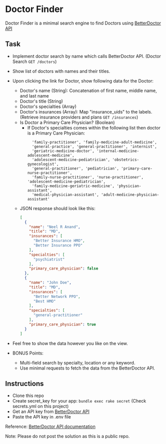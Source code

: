 # Doctor Finder
Doctor Finder is a minimal search engine to find Doctors using [BetterDoctor API](https://developer.betterdoctor.com/)

## Task
* Implement doctor search by name which calls BetterDoctor API. (Doctor Search `GET /doctors`)
* Show list of doctors with names and their titles.
* Upon clicking the link for Doctor, show following data for the Doctor:
  * Doctor's name (String): Concatenation of first name, middle name, and last name
  * Doctor's title (String)
  * Doctor's specialties (Array)
  * Doctor's insurances (Array): Map "insurance_uids" to the labels. (Retrieve insurance providers and plans `GET /insurances`)
  * Is Doctor a Primary Care Physician? (Boolean) 
    * If Doctor's specialties comes within the following list then doctor is a Primary Care Physician:
      ```
        'family-practitioner', 'family-medicine-adult-medicine',
        'general-practice', 'general-practitioner', 'internist',
        'geriatric-medicine-doctor', 'internal-medicine-adolescent-medicine',
        'adolescent-medicine-pediatrician', 'obstetrics-gynecologist',
        'general-practitioner', 'pediatrician', 'primary-care-nurse-practitioner',
        'family-nurse-practitioner', 'nurse-practitioner', 'adolescent-medicine-pediatrician',
        'family-medicine-geriatric-medicine', 'physician-assistant',
        'medical-physician-assistant', 'adult-medicine-physician-assistant'
      ```
  * JSON response should look like this: 
    ```json
    [
      {
        "name": "Neel R Anand",
        "title": "MD",
        "insurances": [
          "Better Insurance HMO",
          "Better Insurance PPO"
        ],
        "specialties": [
          "psychiatrist"
        ],
        "primary_care_physician": false
      },
      {
        "name": "John Doe",
        "title": "MD",
        "insurances": [
          "Better Network PPO",
          "Best HMO"
        ],
        "specialties": [
          "general-practitioner"
        ],
        "primary_care_physician": true
      }
    ]
    ```
* Feel free to show the data however you like on the view.

* BONUS Points:
  * Multi-field search by specialty, location or any keyword.
  * Use minimal requests to fetch the data from the BetterDoctor API.  

## Instructions
* Clone this repo
* Create secret_key for your app: `bundle exec rake secret` (Check secrets.yml on this project)
* Get an API key from [BetterDoctor API](https://developer.betterdoctor.com/)
* Paste the API key in .env file

Reference: [BetterDoctor API documentation](https://developer.betterdoctor.com/documentation15#/)

Note: Please do not post the solution as this is a public repo.
